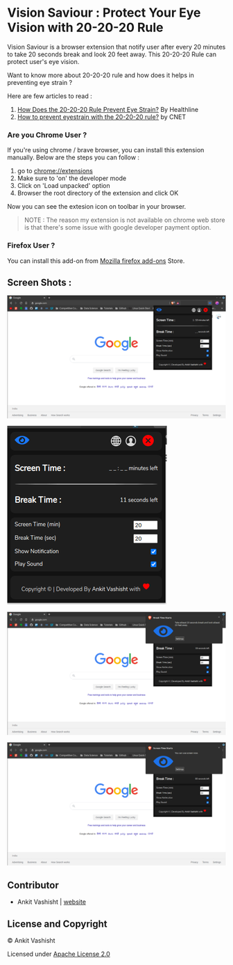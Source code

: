 # Vision Saviour : Protect Your Eye Vision with 20-20-20 Rule

Vision Saviour is a browser extension that notify user after every 20 minutes to take 20 seconds break and look 20 feet away. This 20-20-20 Rule can protect user's eye vision.

Want to know more about 20-20-20 rule and how does it helps in preventing eye strain ? 

Here are few articles to read : 

1. [How Does the 20-20-20 Rule Prevent Eye Strain?](https://www.healthline.com/health/eye-health/20-20-20-rule#definition) By Healthline
2. [How to prevent eyestrain with the 20-20-20 rule?](https://www.cnet.com/health/how-to-prevent-eyestrain-the-20-20-20-rule/) by CNET


### Are you Chrome User ? 

If you're using chrome / brave browser, you can install this extension manually. Below are the steps you can follow : 

1. go to [chrome://extensions](chrome://extensions) 
2. Make sure to 'on' the developer mode 
3. Click on 'Load unpacked' option
4. Browser the root directory of the extension and click OK

Now you can see the extesion icon on toolbar in your browser.

> NOTE :  The reason my extension is not available on chrome web store is that there's some issue with google developer payment option. 

### Firefox User ? 

You can install this add-on from [Mozilla firefox add-ons](https://addons.mozilla.org/en-GB/firefox/addon/vision-saviour/) Store. 


## Screen Shots : 

![ss-01](https://github.com/ankitvashisht12/vision-saviour/blob/master/images/ss-01.png)

![ss-03](https://github.com/ankitvashisht12/vision-saviour/blob/master/images/ss-03.png)


![ss-02](https://github.com/ankitvashisht12/vision-saviour/blob/master/images/ss-02.png)



![ss-04](https://github.com/ankitvashisht12/vision-saviour/blob/master/images/ss-04.png)

## Contributor

- Ankit Vashisht | [website](https://ankitvashisht12.github.io/) 

## License and Copyright

©️ Ankit Vashisht

Licensed under [Apache License 2.0](https://github.com/ankitvashisht12/vision-saviour/blob/master/LICENSE)

